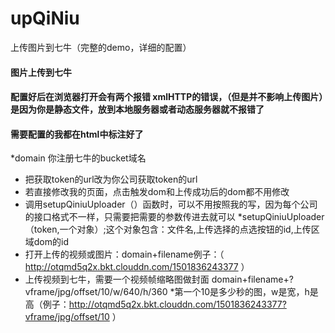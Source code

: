 # upQiNiu
上传图片到七牛（完整的demo，详细的配置）
#### 图片上传到七牛
#### 配置好后在浏览器打开会有两个报错 xmlHTTP的错误，（但是并不影响上传图片）是因为你是静态文件，放到本地服务器或者动态服务器就不报错了
#### 需要配置的我都在html中标注好了
*domain 你注册七牛的bucket域名
* 把获取token的url改为你公司获取token的url
* 若直接修改我的页面，点击触发dom和上传成功后的dom都不用修改
* 调用setupQiniuUploader（）函数时，可以不用按照我的写，因为每个公司的接口格式不一样，只需要把需要的参数传进去就可以
*setupQiniuUploader（token,一个对象）;这个对象包含：文件名,上传选择的点选按钮的id,上传区域dom的id
* 打开上传的视频或图片：domain+filename例子：（ http://otqmd5q2x.bkt.clouddn.com/1501836243377  ）
* 上传视频到七牛，需要一个视频帧缩略图做封面 domain+filename+?vframe/jpg/offset/10/w/640/h/360
*第一个10是多少秒的图，w是宽，h是高（例子：http://otqmd5q2x.bkt.clouddn.com/1501836243377?vframe/jpg/offset/10    ）
